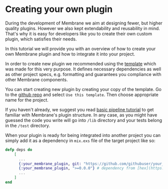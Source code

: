 # Creating your own plugin

During the development of Membrane we aim at designing fewer, but higher quality plugins. However we also kept extendability and reusability in mind. That's why it is easy for developers like you to create their own custom plugin, which satisfies their needs.

In this tutorial we will provide you with an overview of how to create your own Membrane plugin and how to integrate it into your project.

In order to create new plugin we recommended using the [template](https://github.com/membraneframework/membrane_template_plugin) which was made for this very purpose.
It defines necessary dependencies as well as other project specs, e.g. formatting and guarantees you compliance with other Membrane components.

You can start creating new plugin by creating your copy of the template. Go to the [github repo](https://github.com/membraneframework/membrane_template_plugin) and select `Use this template`. Then choose appropriate name for the project.

If you haven't already, we suggest you read [basic pipeline tutorial](TODO) to get familiar with Membrane's plugin structure. In any case, as you might have guessed the code you write will go into `/lib` directory and your tests belong in the `/test` directory. 

When your plugin is ready for being integrated into another project you can simply add it as a dependency in `mix.exs` file of the target project like so:

```Elixir
defp deps do
    [
      ...
      {:your_membrane_plugin, git: "https://github.com/githubuser/your_membrane_plugin", tag: "0.1"} # dependency from github
      {:your_membrane_plugin, ">=0.0.0"} # dependency from [hex](https://hex.pm/)
      ...
    ]
end 
```

